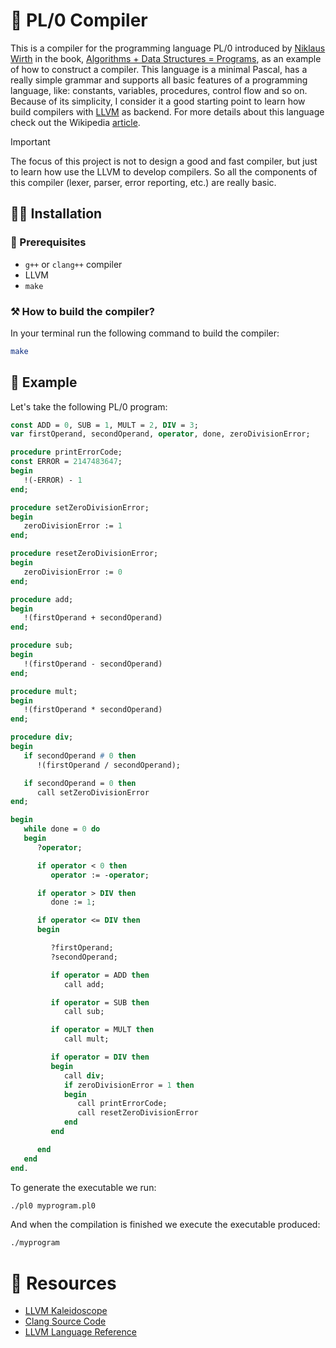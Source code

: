 # 🔨 PL/0 Compiler

This is a compiler for the programming language PL/0 introduced by [Niklaus Wirth](https://en.wikipedia.org/wiki/Niklaus_Wirth) in the book, 
[Algorithms + Data Structures = Programs](https://en.wikipedia.org/wiki/Algorithms_%2B_Data_Structures_%3D_Programs), as an example of how to construct a compiler.
This language is a minimal Pascal, has a really simple grammar and supports all basic features of a programming language, like: constants, variables, procedures, control flow and so on.
Because of its simplicity, I consider it a good starting point to learn how build compilers with [LLVM](https://llvm.org/) as backend.
For more details about this language check out the Wikipedia [article](https://en.wikipedia.org/wiki/PL/0).

> [!IMPORTANT]
> The focus of this project is not to design a good and fast compiler, but just to learn how use the LLVM to develop compilers.
> So all the components of this compiler (lexer, parser, error reporting, etc.) are really basic.

## 👩‍💻 Installation
### 📜 Prerequisites

- `g++` or `clang++` compiler
- LLVM
- `make` 

### ⚒️ How to build the compiler?

In your terminal run the following command to build the compiler:
```bash
make
```

## 🧪 Example

Let's take the following PL/0 program:
```pascal
const ADD = 0, SUB = 1, MULT = 2, DIV = 3;
var firstOperand, secondOperand, operator, done, zeroDivisionError; 

procedure printErrorCode;
const ERROR = 2147483647;
begin
   !(-ERROR) - 1
end;

procedure setZeroDivisionError;
begin
   zeroDivisionError := 1
end;

procedure resetZeroDivisionError;
begin
   zeroDivisionError := 0
end;

procedure add;
begin
   !(firstOperand + secondOperand)
end;

procedure sub;
begin
   !(firstOperand - secondOperand)
end;

procedure mult;
begin
   !(firstOperand * secondOperand)
end;

procedure div;
begin
   if secondOperand # 0 then
      !(firstOperand / secondOperand);

   if secondOperand = 0 then
      call setZeroDivisionError
end;

begin
   while done = 0 do
   begin
      ?operator;

      if operator < 0 then
         operator := -operator;

      if operator > DIV then
         done := 1;

      if operator <= DIV then
      begin

         ?firstOperand;
         ?secondOperand;

         if operator = ADD then
            call add;

         if operator = SUB then
            call sub;

         if operator = MULT then
            call mult;

         if operator = DIV then
         begin
            call div;
            if zeroDivisionError = 1 then
            begin
               call printErrorCode;
               call resetZeroDivisionError
            end
         end

      end
   end
end.
```

To generate the executable  we run:

```bash
./pl0 myprogram.pl0
```

And when the compilation is finished we execute the executable produced:

```bash
./myprogram
```

# 🔭 Resources

- [LLVM Kaleidoscope](https://llvm.org/docs/tutorial/)
- [Clang Source Code](https://github.com/llvm/llvm-project/tree/main/clang/)
- [LLVM Language Reference](https://llvm.org/docs/LangRef.html)
